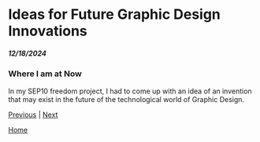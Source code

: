 # Ideas for Future Graphic Design Innovations
##### 12/18/2024

### Where I am at Now
In my SEP10 freedom project, I had to come up with an idea of an invention that may exist in the future of the technological world of Graphic Design. 


[Previous](entry02.md) | [Next](entry04.md)

[Home](../README.md)
